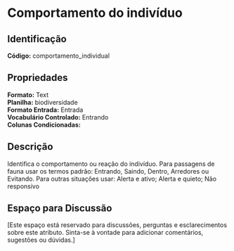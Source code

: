 # Comportamento do indivíduo

## Identificação
**Código:** comportamento_individual

## Propriedades
**Formato:** Text  
**Planilha:** biodiversidade  
**Formato Entrada:** Entrada  
**Vocabulário Controlado:** Entrando  
**Colunas Condicionadas:**   

## Descrição
Identifica o comportamento ou reação do indivíduo. Para passagens de fauna usar os termos padrão: Entrando, Saindo, Dentro, Arredores ou Evitando. Para outras situações usar: Alerta e ativo; Alerta e quieto; Não responsivo

## Espaço para Discussão
[Este espaço está reservado para discussões, perguntas e esclarecimentos sobre este atributo. Sinta-se à vontade para adicionar comentários, sugestões ou dúvidas.]
